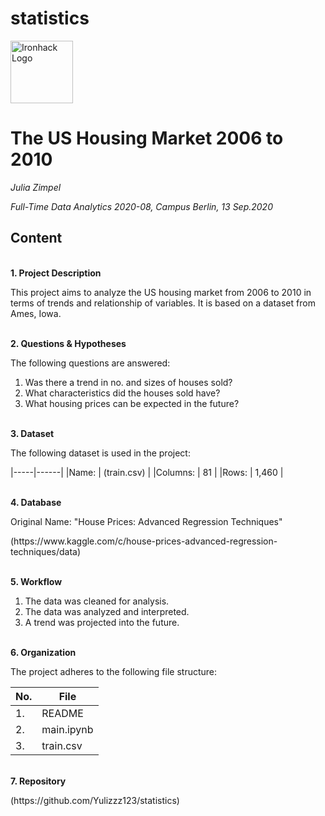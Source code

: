 # statistics

<img src="https://bit.ly/2VnXWr2" alt="Ironhack Logo" width="100"/>


# The US Housing Market 2006 to 2010

*Julia Zimpel*

*Full-Time Data Analytics 2020-08, Campus Berlin, 13 Sep.2020*


## Content

\
**1. Project Description**

This project aims to analyze the US housing market from 2006 to 2010 in terms of trends and relationship of variables.
It is based on a dataset from Ames, Iowa.

\
**2. Questions & Hypotheses** 

The following questions are answered:

1. Was there a trend in no. and sizes of houses sold? 
2. What characteristics did the houses sold have?
3. What housing prices can be expected in the future?

\
**3. Dataset**

The following dataset is used in the project:
 
|-----|------|
|Name: | <Link>(train.csv) |
|Columns: | 81 |
|Rows: | 1,460 |

\
**4. Database**

Original Name: "House Prices: Advanced Regression Techniques" 
<Link>(https://www.kaggle.com/c/house-prices-advanced-regression-techniques/data)

\
**5. Workflow**

1. The data was cleaned for analysis. 
2. The data was analyzed and interpreted.
3. A trend was projected into the future.

\
**6. Organization**

The project adheres to the following file structure:

| No. | File |
|-----|------|
|1. | README |
|2. | main.ipynb |
|3. | train.csv |

\
**7. Repository**
<Link> (https://github.com/Yulizzz123/statistics)
